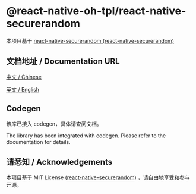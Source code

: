 # @react-native-oh-tpl/react-native-securerandom

本项目基于 [react-native-securerandom (react-native-securerandom)](https://github.com/robhogan/react-native-securerandom/tree/main)

## 文档地址 / Documentation URL 

[中文 / Chinese](https://gitee.com/react-native-oh-library/usage-docs/blob/master/zh-cn/react-native-securerandom.md)

[英文 / English](https://gitee.com/react-native-oh-library/usage-docs/blob/master/zh-en/react-native-securerandom.md)

## Codegen

该库已接入 codegen，具体请查阅文档。

The library has been integrated with codegen. Please refer to the documentation for details.

## 请悉知 / Acknowledgements

本项目基于 MIT License ([react-native-securerandom](https://github.com/robhogan/react-native-securerandom/blob/main/LICENSE)) ，请自由地享受和参与开源。